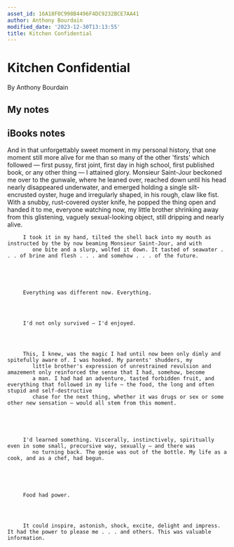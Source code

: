 ```yaml
---
asset_id: 16A18F0C998B4496F4DC9232BCE7AA41
author: Anthony Bourdain
modified_date: '2023-12-30T13:13:55'
title: Kitchen Confidential
---
```


# Kitchen Confidential

By Anthony Bourdain

## My notes <a name="my_notes_dont_delete"></a>



## iBooks notes <a name="ibooks_notes_dont_delete"></a>


And in that unforgettably sweet moment in my personal history, that one moment still more alive for me than so many of the
            other 'firsts' which followed — first pussy, first joint, first day in high school, first published book, or any other thing
            — I attained glory. Monsieur Saint-Jour beckoned me over to the gunwale, where he leaned over, reached down until his head
            nearly disappeared underwater, and emerged holding a single silt-encrusted oyster, huge and irregularly shaped, in his rough,
            claw like fist. With a snubby, rust-covered oyster knife, he popped the thing open and handed it to me, everyone watching
            now, my little brother shrinking away from this glistening, vaguely sexual-looking object, still dripping and nearly alive.
         
         
         
         
         
         I took it in my hand, tilted the shell back into my mouth as instructed by the by now beaming Monsieur Saint-Jour, and with
            one bite and a slurp, wolfed it down. It tasted of seawater . . . of brine and flesh . . . and somehow . . . of the future.
         
         
         
         
         
         Everything was different now. Everything.
         
         
         
         
         I'd not only survived — I'd enjoyed.
         
         
         
         
         This, I knew, was the magic I had until now been only dimly and spitefully aware of. I was hooked. My parents' shudders, my
            little brother's expression of unrestrained revulsion and amazement only reinforced the sense that I had, somehow, become
            a man. I had had an adventure, tasted forbidden fruit, and everything that followed in my life — the food, the long and often stupid and self-destructive
            chase for the next thing, whether it was drugs or sex or some other new sensation — would all stem from this moment.
         
         
         
         
         
         I'd learned something. Viscerally, instinctively, spiritually even in some small, precursive way, sexually — and there was
            no turning back. The genie was out of the bottle. My life as a cook, and as a chef, had begun.
         
         
         
         
         
         Food had power.
         
         
         
         
         It could inspire, astonish, shock, excite, delight and impress. It had the power to please me . . . and others. This was valuable information.